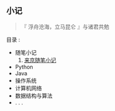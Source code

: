 ## 小记

> 『 浮舟沧海，立马昆仑 』与诸君共勉

目录 : 

- 随笔小记
  1. [来京随笔小记](https://github.com/jorybeast97/Document/blob/main/%E9%9A%8F%E7%AC%94%E5%B0%8F%E8%AE%B0/%E6%9D%A5%E4%BA%AC%E5%90%8E%E9%9A%8F%E7%AC%94%E5%B0%8F%E8%AE%B0.md)
- Python
- Java
- 操作系统
- 计算机网络
- 数据结构与算法
- . . .